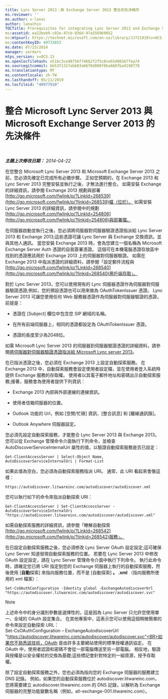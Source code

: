 ```yaml
---
title: Lync Server 2013：與 Exchange Server 2013 整合的先決條件
ms.reviewer: ''
ms.author: v-lanac
author: lanachin
TOCTitle: Prerequisites for integrating Lync Server 2013 and Exchange Server 2013
ms:assetid: ea22beb9-c02e-47cb-836d-97a556969052
ms:mtpsurl: https://technet.microsoft.com/en-us/library/JJ721919(v=OCS.15)
ms:contentKeyID: 49733853
ms.date: 07/23/2014
manager: serdars
mtps_version: v=OCS.15
ms.openlocfilehash: e51bc3ce48756f746b2f2f5c0ce65d08567fea74
ms.sourcegitcommit: bb53f131fabb03a66f0d000f8ba668fbad190778
ms.translationtype: MT
ms.contentlocale: zh-TW
ms.lasthandoff: 05/11/2019
ms.locfileid: "40977910"
---
```

<div data-xmlns="http://www.w3.org/1999/xhtml">

<div class="topic" data-xmlns="http://www.w3.org/1999/xhtml" data-msxsl="urn:schemas-microsoft-com:xslt" data-cs="http://msdn.microsoft.com/en-us/">

<div data-asp="http://msdn2.microsoft.com/asp">

# <a name="prerequisites-for-integrating-microsoft-lync-server-2013-and-microsoft-exchange-server-2013"></a>整合 Microsoft Lync Server 2013 與 Microsoft Exchange Server 2013 的先決條件

</div>

<div id="mainSection">

<div id="mainBody">

<span> </span>

_**主題上次修改日期：** 2014-04-22_

在您整合 Microsoft Lync Server 2013 和 Microsoft Exchange Server 2013 之前，您必須先確定已完成所有必備步驟。 正如您預期的，在 Exchange 2013 和 Lync Server 2013 完整安裝並執行之後，才無法進行整合。 如需安裝 Exchange 的詳細資訊，請參閱 Exchange 2013 規劃與部署[http://go.microsoft.com/fwlink/p/?LinkId=268539](http://go.microsoft.com/fwlink/p/?linkid=268539)檔（位於）。 如需安裝 Lync Server 2013 的詳細資訊，請參閱中的規劃[http://go.microsoft.com/fwlink/p/?LinkId=254806](http://go.microsoft.com/fwlink/p/?linkid=254806)與部署檔。

在伺服器啟動並執行之後，您必須將伺服器對伺服器驗證憑證指派給 Lync Server 2013 和 Exchange 2013;這些憑證可讓 Lync Server 與 Exchange 交換資訊，並與其他人通訊。 當您安裝 Exchange 2013 時，會為您建立一個名稱為 Microsoft Exchange Server Auth 憑證的自我簽署憑證。 這個可在本機電腦憑證存放區中找到的憑證應該用於 Exchange 2013 上的伺服器對伺服器驗證。 如需在 Exchange 2013 中指派憑證的詳細資料，請參閱「設定郵件流程與[http://go.microsoft.com/fwlink/p/?LinkId=268540](http://go.microsoft.com/fwlink/p/?linkid=268540)用戶端存取」。

對於 Lync Server 2013，您可以使用現有的 Lync 伺服器憑證作為伺服器對伺服器驗證憑證;例如，您的預設憑證也可以用來做為 OAuthTokenIssuer 憑證。 Lync Server 2013 可讓您使用任何 Web 服務器憑證作為伺服器對伺服器驗證的憑證，前提是：

  - 憑證在 [Subject] 欄位中包含您 SIP 網域的名稱。

  - 在所有前端伺服器上，相同的憑證都設定為 OAuthTokenIssuer 憑證。

  - 憑證的長度至少為2048位。

如需 Microsoft Lync Server 2013 的伺服器到伺服器驗證憑證的詳細資料，請參閱[將伺服器對伺服器驗證憑證指派給 Microsoft Lync server 2013](lync-server-2013-assigning-a-server-to-server-authentication-certificate-to-lync-server-2013.md)。

在已指派憑證之後，您必須在 Exchange 2013 上設定自動探索服務。 在 Exchange 2013 中，自動探索服務會設定使用者設定檔，並在使用者登入系統時提供 Exchange 服務的存取權。 使用者以其電子郵件地址和密碼出示自動探索服務;接著，服務會為使用者提供下列資訊：

  - Exchange 2013 內部與外部連線的連線資訊。

  - 使用者信箱伺服器的位置。

  - Outlook 功能的 Url，例如 [空閒/忙碌] 資訊、[整合訊息] 和 [離線通訊錄]。

  - Outlook Anywhere 伺服器設定。

您必須先設定自動探索服務，才能整合 Lync Server 2013 與 Exchange 2013。 您可以從 Exchange 管理命令介面執行下列命令，並檢查 AutoDiscoverServiceInternalUri 屬性的值，以驗證自動探索服務是否已設定：

    Get-ClientAccessServer | Select-Object Name, AutoDiscoverServiceInternalUri | Format-List

如果此值為空白，您必須為自動探索服務指派 URI。 通常，此 URI 看起來會像這樣：

    https://autodiscover.litwareinc.com/autodiscover/autodiscover.xml

您可以執行如下的命令來指派自動探索 URI：

    Get-ClientAccessServer | Set-ClientAccessServer -AutoDiscoverServiceInternalUri "https://autodiscover.litwareinc.com/autodiscover/autodiscover.xml"

如需自動探索服務的詳細資訊，請參閱「瞭解自動探索[http://go.microsoft.com/fwlink/p/?LinkId=268542](http://go.microsoft.com/fwlink/p/?linkid=268542)服務」。

在已設定自動探索服務之後，您必須修改 Lync Server OAuth 設定設定;這可確保 Lync Server 知道發現自動探索服務的位置。 若要在 Lync Server 2013 中修改 OAuth 設定設定，請在 Lync Server 管理命令介面中執行下列命令。 執行此命令時，請確定您已將 URI 指定到您的 Exchange 伺服器上執行的自動探索服務，然後使用 [**自動**探索] 來指向服務位置，而不是 [自動探索] **。 .xml** （指向服務所使用的 xml 檔案）：

    Set-CsOAuthConfiguration -Identity global -ExchangeAutodiscoverUrl "https://autodiscover.litwareinc.com/autodiscover/autodiscover.svc"

<div>


> [!NOTE]  
> 上述命令中的身分識別參數是選擇性的，這是因為 Lync Server 只允許您使用單一、全域的 OAuth 設定集合。 在其他專案中，這表示您可以使用這個稍微簡單的命令來設定自動探索 URL：<BR>Set-CsOAuthConfiguration – ExchangeAutodiscoverUrl "https://autodiscover.litwareinc.com/autodiscover/autodiscover.svc"<BR>如果您不熟悉該技術，OAuth 是由許多主要網站使用的標準授權通訊協定。 在 OAuth 中，使用者認證和密碼不會從一部電腦傳送至另一部電腦。 相反地，驗證與授權是以安全權杖的交換為基礎;這些標記會針對特定的一組資源，授予存取權。



</div>

除了設定自動探索服務之外，您也必須為指向您的 Exchange 伺服器的服務建立 DNS 記錄。 例如，如果您的自動探索服務位於 autodiscover.litwareinc.com，您將需要建立 autodiscover.litwareinc.com 的 DNS 記錄，以解析為 Exchange 伺服器的完整功能變數名稱（例如，atl-exchange-001.litwareinc.com）。

</div>

<span> </span>

</div>

</div>

</div>

